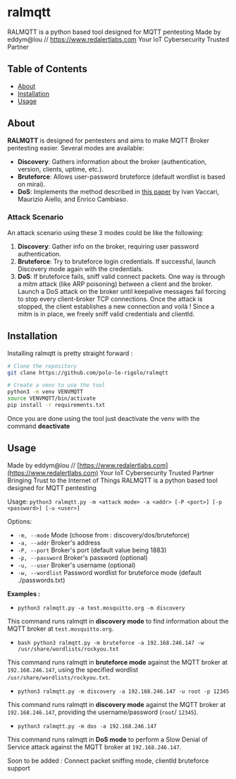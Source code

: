 # ralmqtt
RALMQTT is a python based tool designed for MQTT pentesting
Made by eddym@lou // https://www.redalertlabs.com
Your IoT Cybersecurity Trusted Partner

## Table of Contents

- [About](#about)
- [Installation](#installation)
- [Usage](#usage)


## About
**RALMQTT** is designed for pentesters and aims to make MQTT Broker pentesting easier. Several modes are available:

- **Discovery**: Gathers information about the broker (authentication, version, clients, uptime, etc.).
- **Bruteforce**: Allows user-password bruteforce (default wordlist is based on mirai).
- **DoS**: Implements the method described in [this paper](https://www.mdpi.com/1424-8220/20/10/2932) by Ivan Vaccari, Maurizio Aiello, and Enrico Cambiaso.

### Attack Scenario
An attack scenario using these 3 modes could be like the following:

1. **Discovery**: Gather info on the broker, requiring user password authentication.
2. **Bruteforce**: Try to bruteforce login credentials. If successful, launch Discovery mode again with the credentials.
3. **DoS**: If bruteforce fails, sniff valid connect packets. One way is through a mitm attack (like ARP poisoning) between a client and the broker. Launch a DoS attack on the broker until keepalive messages fail forcing to stop every client-broker TCP connections. Once the attack is stopped, the client establishes a new connection and voilà ! Since a mitm is in place, we freely sniff valid credentials and clientId. 

## Installation

Installing ralmqtt is pretty straight forward : 

```bash
# Clone the repository
git clone https://github.com/polo-le-rigolo/ralmqtt

# Create a venv to use the tool
python3 -m venv VENVMQTT
source VENVMQTT/bin/activate
pip install -r requirements.txt
```
Once you are done using the tool just deactivate the venv with the command **deactivate**

## Usage

Made by eddym@lou // [https://www.redalertlabs.com](https://www.redalertlabs.com)
Your IoT Cybersecurity Trusted Partner
Bringing Trust to the Internet of Things
RALMQTT is a python based tool designed for MQTT pentesting

Usage: `python3 ralmqtt.py -m <attack mode> -a <addr> [-P <port>] [-p <password>] [-u <user>]`

Options:
- `-m, --mode`       Mode (choose from : discovery/dos/bruteforce)
- `-a, --addr`       Broker's address
- `-P, --port`       Broker's port (default value being 1883)
- `-p, --password`   Broker's password (optional)
- `-u, --user`       Broker's username (optional)
- `-w, --wordlist`   Password wordlist for bruteforce mode (default ./passwords.txt)

**Examples :**

- `python3 ralmqtt.py -a test.mosquitto.org -m discovery` 

This command runs ralmqtt in **discovery mode** to find information about the MQTT broker at `test.mosquitto.org`.

- `bash python3 ralmqtt.py -m bruteforce -a 192.168.246.147 -w /usr/share/wordlists/rockyou.txt`

This command runs ralmqtt in **bruteforce mode** against the MQTT broker at `192.168.246.147`, using the specified wordlist `/usr/share/wordlists/rockyou.txt`.

- `python3 ralmqtt.py -m discovery -a 192.168.246.147 -u root -p 12345`

This command runs ralmqtt in **discovery mode** against the MQTT broker at `192.168.246.147`, providing the username/password (`root`/ `12345`).

- `python3 ralmqtt.py -m dos -a 192.168.246.147`

This command runs ralmqtt in **DoS mode** to perform a Slow Denial of Service attack against the MQTT broker at `192.168.246.147`.

Soon to be added : 
Connect packet sniffing mode, clientId bruteforce support
